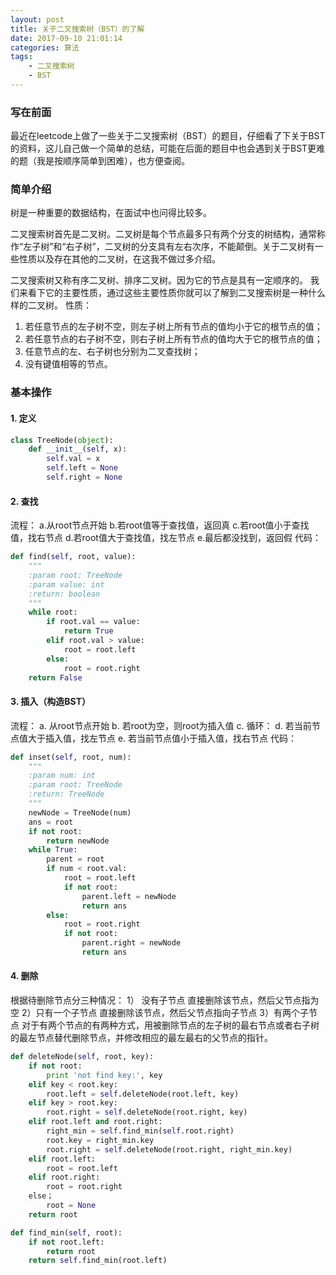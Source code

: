 ```yaml
---
layout: post
title: 关于二叉搜索树（BST）的了解
date: 2017-09-10 21:01:14
categories: 算法	
tags:
	- 二叉搜索树
	- BST
---
```


### 写在前面
最近在leetcode上做了一些关于二叉搜索树（BST）的题目，仔细看了下关于BST的资料，这儿自己做一个简单的总结，可能在后面的题目中也会遇到关于BST更难的题（我是按顺序简单到困难），也方便查阅。

### 简单介绍
树是一种重要的数据结构，在面试中也问得比较多。

二叉搜索树首先是二叉树。二叉树是每个节点最多只有两个分支的树结构，通常称作“左子树”和“右子树”，二叉树的分支具有左右次序，不能颠倒。关于二叉树有一些性质以及存在其他的二叉树，在这我不做过多介绍。
<!-- more -->
二叉搜索树又称有序二叉树、排序二叉树。因为它的节点是具有一定顺序的。
我们来看下它的主要性质，通过这些主要性质你就可以了解到二叉搜索树是一种什么样的二叉树。
性质：
1. 若任意节点的左子树不空，则左子树上所有节点的值均小于它的根节点的值；
2. 若任意节点的右子树不空，则右子树上所有节点的值均大于它的根节点的值；
3. 任意节点的左、右子树也分别为二叉查找树；
4. 没有键值相等的节点。

### 基本操作
#### 1. 定义
```Python
class TreeNode(object):
    def __init__(self, x):
        self.val = x
        self.left = None
        self.right = None
```
#### 2. 查找
流程：
a.从root节点开始
b.若root值等于查找值，返回真
c.若root值小于查找值，找右节点
d.若root值大于查找值，找左节点
e.最后都没找到，返回假
代码：
```Python
def find(self, root, value):
    """
    :param root: TreeNode
    :param value: int
    :return: boolean
    """
    while root:
        if root.val == value:
            return True
        elif root.val > value:
            root = root.left
        else:
            root = root.right
    return False
```

#### 3. 插入（构造BST）
流程：
a. 从root节点开始
b. 若root为空，则root为插入值
c. 循环：
d. 若当前节点值大于插入值，找左节点
e. 若当前节点值小于插入值，找右节点
代码：
```Python
def inset(self, root, num):
    """
    :param num: int
    :param root: TreeNode
    :return: TreeNode
    """
    newNode = TreeNode(num)
    ans = root
    if not root:
        return newNode
    while True:
        parent = root
        if num < root.val:
            root = root.left
            if not root:
                parent.left = newNode
                return ans
        else:
            root = root.right
            if not root:
                parent.right = newNode
                return ans
```
#### 4. 删除
根据待删除节点分三种情况：
1） 没有子节点
直接删除该节点，然后父节点指为空
2）只有一个子节点
直接删除该节点，然后父节点指向子节点
3）有两个子节点
对于有两个节点的有两种方式，用被删除节点的左子树的最右节点或者右子树的最左节点替代删除节点，并修改相应的最左最右的父节点的指针。
```python
def deleteNode(self, root, key):
    if not root:
        print 'not find key:', key
    elif key < root.key:
        root.left = self.deleteNode(root.left, key)
    elif key > root.key:
        root.right = self.deleteNode(root.right, key)
    elif root.left and root.right:
        right_min = self.find_min(self.root.right)
        root.key = right_min.key
        root.right = self.deleteNode(root.right, right_min.key)
    elif root.left:
        root = root.left
    elif root.right:
        root = root.right
    else；
        root = None
    return root

def find_min(self, root):
    if not root.left:
        return root
    return self.find_min(root.left)
```